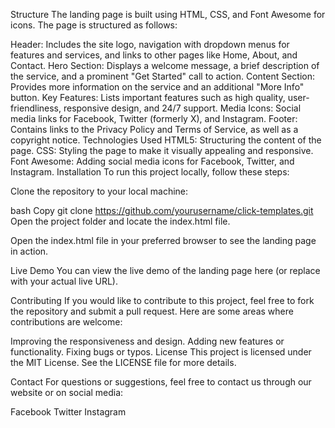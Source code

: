 Structure
The landing page is built using HTML, CSS, and Font Awesome for icons. The page is structured as follows:

Header: Includes the site logo, navigation with dropdown menus for features and services, and links to other pages like Home, About, and Contact.
Hero Section: Displays a welcome message, a brief description of the service, and a prominent "Get Started" call to action.
Content Section: Provides more information on the service and an additional "More Info" button.
Key Features: Lists important features such as high quality, user-friendliness, responsive design, and 24/7 support.
Media Icons: Social media links for Facebook, Twitter (formerly X), and Instagram.
Footer: Contains links to the Privacy Policy and Terms of Service, as well as a copyright notice.
Technologies Used
HTML5: Structuring the content of the page.
CSS: Styling the page to make it visually appealing and responsive.
Font Awesome: Adding social media icons for Facebook, Twitter, and Instagram.
Installation
To run this project locally, follow these steps:

Clone the repository to your local machine:

bash
Copy
git clone https://github.com/yourusername/click-templates.git
Open the project folder and locate the index.html file.

Open the index.html file in your preferred browser to see the landing page in action.

Live Demo
You can view the live demo of the landing page here (or replace with your actual live URL).

Contributing
If you would like to contribute to this project, feel free to fork the repository and submit a pull request. Here are some areas where contributions are welcome:

Improving the responsiveness and design.
Adding new features or functionality.
Fixing bugs or typos.
License
This project is licensed under the MIT License. See the LICENSE file for more details.

Contact
For questions or suggestions, feel free to contact us through our website or on social media:

Facebook
Twitter
Instagram
